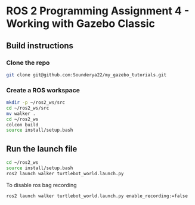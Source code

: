# ROS 2 Programming Assignment 4 - Working with Gazebo Classic

## Build instructions

### Clone the repo
```bash
git clone git@github.com:Sounderya22/my_gazebo_tutorials.git
```

### Create a ROS workspace

```bash
mkdir -p ~/ros2_ws/src
cd ~/ros2_ws/src
mv walker .
cd ~/ros2_ws
colcon build
source install/setup.bash
```

## Run the launch file

```bash
cd ~/ros2_ws
source install/setup.bash
ros2 launch walker turtlebot_world.launch.py
```

To disable ros bag recording

```bash
ros2 launch walker turtlebot_world.launch.py enable_recording:=false
```
